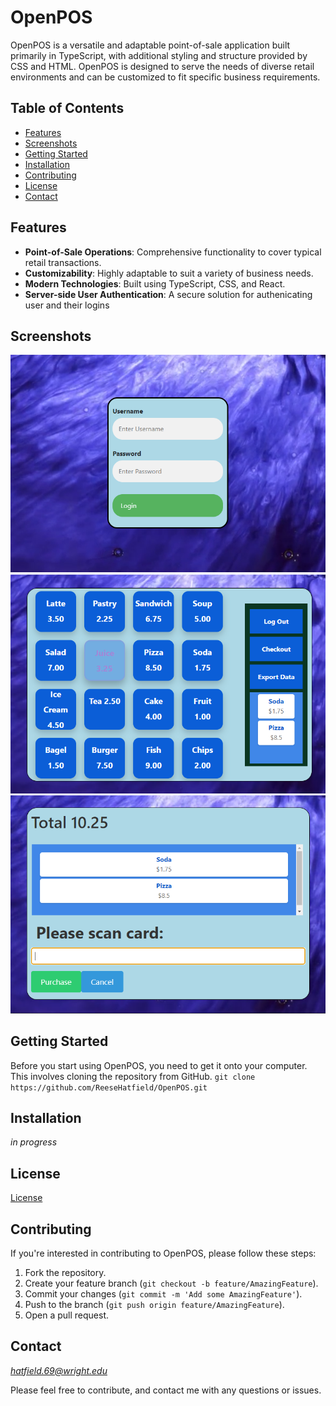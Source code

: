 # OpenPOS

OpenPOS is a versatile and adaptable point-of-sale application built primarily in TypeScript, with additional styling and structure provided by CSS and HTML. OpenPOS is designed to serve the needs of diverse retail environments and can be customized to fit specific business requirements.

## Table of Contents

- [Features](#features)
- [Screenshots](#screenshots)
- [Getting Started](#getting-started)
- [Installation](#installation)
- [Contributing](#contributing)
- [License](#license)
- [Contact](#contact)

## Features

- **Point-of-Sale Operations**: Comprehensive functionality to cover typical retail transactions.
- **Customizability**: Highly adaptable to suit a variety of business needs.
- **Modern Technologies**: Built using TypeScript, CSS, and React.
- **Server-side User Authentication**: A secure solution for authenicating user and their logins

## Screenshots
![login](./screenshots/login.PNG)
![pos](./screenshots/pos.PNG)
![checkout](./screenshots/checkout.PNG)

## Getting Started

Before you start using OpenPOS, you need to get it onto your computer. This involves cloning the repository from GitHub.
```git clone https://github.com/ReeseHatfield/OpenPOS.git```

## Installation

*in progress*

## License
[License](https://github.com/ReeseHatfield/OpenPOS/blob/main/LICENSE)

## Contributing

If you're interested in contributing to OpenPOS, please follow these steps:

1. Fork the repository.
2. Create your feature branch (`git checkout -b feature/AmazingFeature`).
3. Commit your changes (`git commit -m 'Add some AmazingFeature'`).
4. Push to the branch (`git push origin feature/AmazingFeature`).
5. Open a pull request.



## Contact

*hatfield.69@wright.edu*

Please feel free to contribute, and contact me with any questions or issues.
